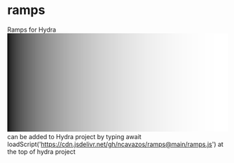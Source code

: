 # ramps
Ramps for Hydra
![](log.png)
can be added to Hydra project by typing
await loadScript('https://cdn.jsdelivr.net/gh/ncavazos/ramps@main/ramps.js')
at the top of hydra project
